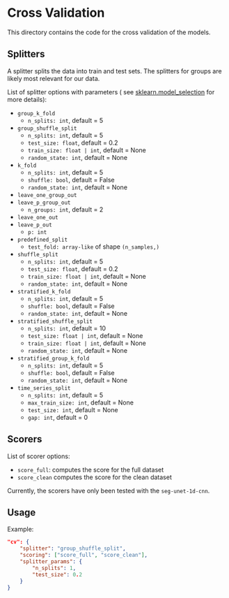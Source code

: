 # Cross Validation

This directory contains the code for the cross validation of the models.

## Splitters

A splitter splits the data into train and test sets.
The splitters for groups are likely most relevant for our data.

List of splitter options with parameters (
see [sklearn.model_selection](https://scikit-learn.org/stable/modules/classes.html#module-sklearn.model_selection) for
more details):

- `group_k_fold`
    - `n_splits: int`, default = 5
- `group_shuffle_split`
    - `n_splits: int`, default = 5
    - `test_size: float`, default = 0.2
    - `train_size: float | int`, default = None
    - `random_state: int`, default = None
- `k_fold`
    - `n_splits: int`, default = 5
    - `shuffle: bool`, default = False
    - `random_state: int`, default = None
- `leave_one_group_out`
- `leave_p_group_out`
    - `n_groups: int`, default = 2
- `leave_one_out`
- `leave_p_out`
    - `p: int`
- `predefined_split`
    - `test_fold: array-like` of shape `(n_samples,)`
- `shuffle_split`
    - `n_splits: int`, default = 5
    - `test_size: float`, default = 0.2
    - `train_size: float | int`, default = None
    - `random_state: int`, default = None
- `stratified_k_fold`
    - `n_splits: int`, default = 5
    - `shuffle: bool`, default = False
    - `random_state: int`, default = None
- `stratified_shuffle_split`
    - `n_splits: int`, default = 10
    - `test_size: float | int`, default = None
    - `train_size: float | int`, default = None
    - `random_state: int`, default = None
- `stratified_group_k_fold`
    - `n_splits: int`, default = 5
    - `shuffle: bool`, default = False
    - `random_state: int`, default = None
- `time_series_split`
    - `n_splits: int`, default = 5
    - `max_train_size: int`, default = None
    - `test_size: int`, default = None
    - `gap: int`, default = 0

## Scorers

List of scorer options:

- `score_full`: computes the score for the full dataset
- `score_clean` computes the score for the clean dataset

Currently, the scorers have only been tested with the `seg-unet-1d-cnn`.

## Usage

Example:

```JSON
"cv": {
    "splitter": "group_shuffle_split",
    "scoring": ["score_full", "score_clean"],
    "splitter_params": {
        "n_splits": 1,
        "test_size": 0.2
    }
}
```
